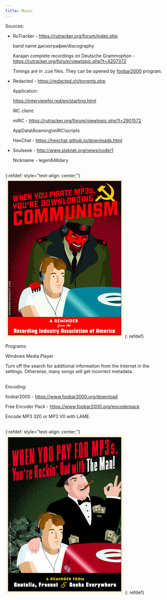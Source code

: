 ```yaml
---
title: Music
---
```


Sources:

- RuTracker - <https://rutracker.org/forum/index.php>

	band name дискография/discography

	Karajan complete recordings on Deutsche Grammophon - <https://rutracker.org/forum/viewtopic.php?t=4207372>

	Timings are in .cue files. They can be opened by [foobar2000](https://www.foobar2000.org/download) program.

- Redacted - <https://redacted.ch/torrents.php>

	Application:

	<https://interviewfor.red/en/starting.html>

	IRC client:

	mIRC - <https://rutracker.org/forum/viewtopic.php?t=2901572>

	AppData\Roaming\mIRC\scripts

	HexChat - <https://hexchat.github.io/downloads.html>

- Soulseek - <http://www.slsknet.org/news/node/1>

	Nickname - legen848dary
<br><br>

{:refdef: style="text-align: center;"}
![Communism](/images/communism.jpg)
{: refdef}
<br>

Programs:

Windows Media Player

Turn off the search for additional information from the Internet in the settings. Otherwise, many songs will get incorrect metadata.
<br><br>

Encoding:

foobar2000 - <https://www.foobar2000.org/download>

Free Encoder Pack - <https://www.foobar2000.org/encoderpack>

Encode MP3 320 or MP3 V0 with LAME.
<br><br>

{:refdef: style="text-align: center;"}
![Capitalism](/images/capitalism.jpg)
{: refdef}